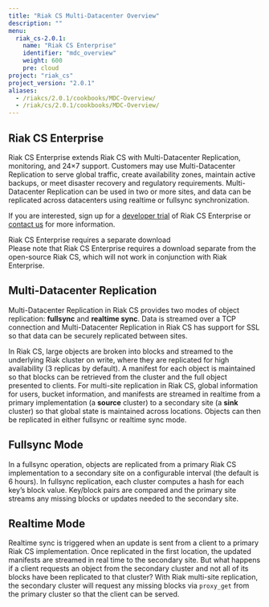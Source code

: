 ```yaml
---
title: "Riak CS Multi-Datacenter Overview"
description: ""
menu:
  riak_cs-2.0.1:
    name: "Riak CS Enterprise"
    identifier: "mdc_overview"
    weight: 600
    pre: cloud
project: "riak_cs"
project_version: "2.0.1"
aliases:
  - /riakcs/2.0.1/cookbooks/MDC-Overview/
  - /riak/cs/2.0.1/cookbooks/MDC-Overview/
---
```


## Riak CS Enterprise

Riak CS Enterprise extends Riak CS with Multi-Datacenter Replication,
monitoring, and 24×7 support. Customers may use Multi-Datacenter
Replication to serve global traffic, create availability zones, maintain
active backups, or meet disaster recovery and regulatory requirements.
Multi-Datacenter Replication can be used in two or more sites, and data
can be replicated across datacenters using realtime or fullsync
synchronization.

If you are interested, sign up for a [developer trial](http://info.basho.com/RiakCS1.1_DeveloperTrialRequest.html) of Riak CS Enterprise or [contact us](http://basho.com/contact/) for more information.

<div class="note">
<div class="title">Riak CS Enterprise requires a separate download</div>
Please note that Riak CS Enterprise requires a download separate from
the open-source Riak CS, which will not work in conjunction with Riak
Enterprise.
</div>

## Multi-Datacenter Replication

Multi-Datacenter Replication in Riak CS provides two modes of object
replication: **fullsync** and **realtime sync**. Data is streamed over a
TCP connection and Multi-Datacenter Replication in Riak CS has support
for SSL so that data can be securely replicated between sites.

In Riak CS, large objects are broken into blocks and streamed to the
underlying Riak cluster on write, where they are replicated for high
availability (3 replicas by default). A manifest for each object is
maintained so that blocks can be retrieved from the cluster and the full
object presented to clients. For multi-site replication in Riak CS,
global information for users, bucket information, and manifests are
streamed in realtime from a primary implementation (a **source**
cluster) to a secondary site (a **sink** cluster) so that global state
is maintained across locations. Objects can then be replicated in either
fullsync or realtime sync mode.

## Fullsync Mode

In a fullsync operation, objects are replicated from a primary Riak CS
implementation to a secondary site on a configurable interval (the
default is 6 hours). In fullsync replication, each cluster computes a
hash for each key’s block value. Key/block pairs are compared and the
primary site streams any missing blocks or updates needed to the
secondary site.

## Realtime Mode

Realtime sync is triggered when an update is sent from a client to a
primary Riak CS implementation. Once replicated in the first location,
the updated manifests are streamed in real time to the secondary site.
But what happens if a client requests an object from the secondary
cluster and not all of its blocks have been replicated to that cluster?
With Riak multi-site replication, the secondary cluster will request any
missing blocks via `proxy_get` from the primary cluster so that the
client can be served.

